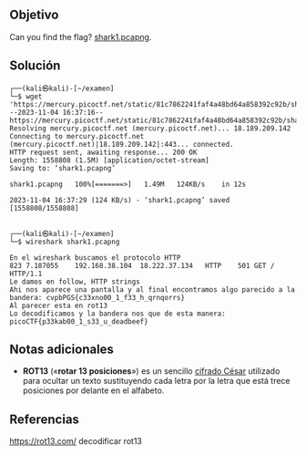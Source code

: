 ## Objetivo
Can you find the flag? [shark1.pcapng](https://mercury.picoctf.net/static/81c7862241faf4a48bd64a858392c92b/shark1.pcapng).
## Solución
```
┌──(kali㉿kali)-[~/examen]
└─$ wget 'https://mercury.picoctf.net/static/81c7862241faf4a48bd64a858392c92b/shark1.pcapng' 
--2023-11-04 16:37:16--  https://mercury.picoctf.net/static/81c7862241faf4a48bd64a858392c92b/shark1.pcapng
Resolving mercury.picoctf.net (mercury.picoctf.net)... 18.189.209.142
Connecting to mercury.picoctf.net (mercury.picoctf.net)|18.189.209.142|:443... connected.
HTTP request sent, awaiting response... 200 OK
Length: 1558808 (1.5M) [application/octet-stream]
Saving to: ‘shark1.pcapng’

shark1.pcapng   100%[=======>]   1.49M   124KB/s    in 12s     

2023-11-04 16:37:29 (124 KB/s) - ‘shark1.pcapng’ saved [1558808/1558808]

                                                                
┌──(kali㉿kali)-[~/examen]
└─$ wireshark shark1.pcapng 

En el wireshark buscamos el protocolo HTTP
823	7.187055	192.168.38.104	18.222.37.134	HTTP	501	GET / HTTP/1.1 
Le damos en follow, HTTP strings
Ahi nos aparece una pantalla y al final encontramos algo parecido a la bandera: cvpbPGS{c33xno00_1_f33_h_qrnqorrs}
Al parecer esta en rot13
Lo decodificamos y la bandera nos que de esta manera: picoCTF{p33kab00_1_s33_u_deadbeef}
```
## Notas adicionales
- **ROT13** («**rotar 13 posiciones**») es un sencillo [cifrado César](https://es.wikipedia.org/wiki/Cifrado_C%C3%A9sar "Cifrado César") utilizado para ocultar un texto sustituyendo cada letra por la letra que está trece posiciones por delante en el alfabeto.
## Referencias
https://rot13.com/ decodificar rot13
